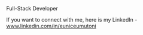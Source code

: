 Full-Stack Developer

If you want to connect with me, here is my LinkedIn - www.linkedin.com/in/euniceumutoni 
 
